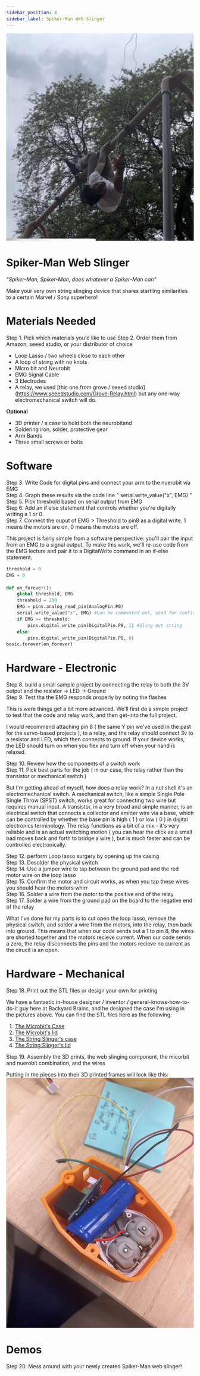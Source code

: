 ```yaml
---
sidebar_position: 4
sidebar_label: Spiker-Man Web Slinger
---
```


![Web Slinger in Action](./Spiker-Man.png)
# Spiker-Man Web Slinger # 



*"Spiker-Man, Spiker-Man, does whatever a Spiker-Man can"*

Make your very own string slinging device that shares startling similarities to a certain Marvel / Sony superhero!


# Materials Needed #
Step 1. Pick which materials you'd like to use
Step 2. Order them from Amazon, seeed studio, or your distributor of choice
- Loop Lasso / two wheels close to each other
- A loop of string with no knots
- Micro bit and Neurobit
- EMG Signal Cable
- 3 Electrodes
- A relay, we used [this one from grove / seeed studio] (https://www.seeedstudio.com/Grove-Relay.html) but any one-way electromechanical switch will do. 

**Optional**
- 3D printer / a case to hold both the neurobitand
- Soldering iron, solder, protective gear
- Arm Bands
- Three small screws or bolts

# Software #
Step 3. Write Code for digital pins and connect your arm to the nuerobit via EMG  
Step 4. Graph these results via the code line " serial.write_value("x", EMG) "  
Step 5. Pick threshold based on serial output from EMG  
Step 6. Add an if else statement that controls whether you're digitally writing a 1 or 0.   
Step 7. Connect the ouput of EMG > Threshold to pin8 as a digital write. 1 means the motors are on, 0 means the motors are off.  

This project is fairly simple from a software perspective: you'll pair the input from an EMG to a signal output. To make this work, we'll re-use code from the EMG lecture and pair it to a DigitalWrite command in an if-else statement. 

```py title="Spiker-Man Controller"
threshold = 0
EMG = 0

def on_forever():
    global threshold, EMG
    threshold = 200
    EMG = pins.analog_read_pin(AnalogPin.P0)
    serial.write_value("x", EMG) #Can be commented out, used for confirming EMG works
    if EMG >= threshold:
        pins.digital_write_pin(DigitalPin.P8, 1) #Sling out string
    else:
        pins.digital_write_pin(DigitalPin.P8, 0)
basic.forever(on_forever)
```
# Hardware - Electronic #

Step 8. build a small sample project by connecting the relay to both the 3V output and the resistor -> LED -> Ground  
Step 9. Test tha the EMG responds properly by noting the flashes  

This is were things get a bit more advanced. We'll first do a simple project to test that the code and relay work, and then get-into the full project. 

I would recommend attaching pin 8 ( the same Y pin we've used in the past for the servo-based projects ), to a relay, and the relay should connect 3v to a resistor and LED, which then connects to ground. If your device works, the LED should turn on when you flex and turn off when your hand is relaxed.

Step 10. Review how the components of a switch work  
Step 11. Pick best parts for the job ( in our case, the relay rather than the transistor or mechanical switch )  

But I'm getting ahead of myself, how does a relay work? In a nut shell it's an electromechanical switch. A mechanical switch, like a simple Single Pole Single Throw (SPST) switch, works great for connecting two wire but requires manual input. A transistor, in a very broad and simple manner, is an electrical switch that connects a collector and emitter wire via a base, which can be controlled by whether the base pin is high ( 1 ) or low ( 0 ) in digital electronics terminology. The relay functions as a bit of a mix - it's very reliable and is an actual switching motion ( you can hear the click as a small bad moves back and forth to bridge a wire ), but is much faster and can be controlled electronically. 

Step 12. perform Loop lasso surgery by opening up the casing  
Step 13. Desolder the physical switch  
Step 14. Use a jumper wire to tap between the ground pad and the red motor wire on the loop lasso  
Step 15. Confirm the motor and circuit works, as when you tap these wires you should hear the motors whirr  
Step 16. Solder a wire from the motor to the positive end of the relay  
Step 17. Solder a wire from the ground pad on the board to the negative end of the relay  

What I've done for my parts is to cut open the loop lasso, remove the physical switch, and solder a wire from the motors, into the relay, then back into ground. This means that when our code sends out a 1 to pin 8, the wires are shorted together and the motors recieve current. When our code sends a zero, the relay disconnects the pins and the motors  recieve no current as the cirucit is an open.

# Hardware - Mechanical #

Step 18. Print out the STL files or design your own for printing  

We have a fantastic in-house designer / inventor / general-knows-how-to-do-it guy here at Backyard Brains, and he designed the case I'm using in the pictures above. You can find the STL files here as the following:
1. [The Microbit's Case](./MicrobitCase.stl)  
2. [The Microbit's lid](./MicrobitLid.stil)  
3. [The String Slinger's case](./StringCase.stl)  
4. [The String Slinger's lid](./StringLid.stl)  

Step 19. Assembly the 3D prints, the web slinging component, the micorbit and nuerobit combination, and the wires  

Putting in the pieces into their 3D printed frames will look like this:
![Slinging part Construction](./19A2C5F9-0177-45AE-BEE3-7796ED721018.jpeg)


# Demos #

Step 20. Mess around with your newly created Spiker-Man web slinger!  
